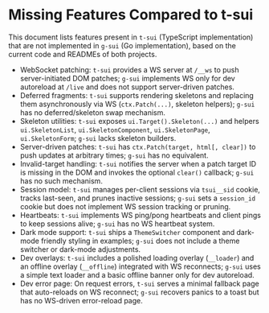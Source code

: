 # Missing Features Compared to t-sui

This document lists features present in `t-sui` (TypeScript implementation) that are not implemented in `g-sui` (Go implementation), based on the current code and READMEs of both projects.

- WebSocket patching: `t-sui` provides a WS server at `/__ws` to push server-initiated DOM patches; `g-sui` implements WS only for dev autoreload at `/live` and does not support server-driven patches.
- Deferred fragments: `t-sui` supports rendering skeletons and replacing them asynchronously via WS (`ctx.Patch(...)`, skeleton helpers); `g-sui` has no deferred/skeleton swap mechanism.
- Skeleton utilities: `t-sui` exposes `ui.Target().Skeleton(...)` and helpers `ui.SkeletonList`, `ui.SkeletonComponent`, `ui.SkeletonPage`, `ui.SkeletonForm`; `g-sui` lacks skeleton builders.
- Server-driven patches: `t-sui` has `ctx.Patch(target, html[, clear])` to push updates at arbitrary times; `g-sui` has no equivalent.
- Invalid-target handling: `t-sui` notifies the server when a patch target ID is missing in the DOM and invokes the optional `clear()` callback; `g-sui` has no such mechanism.
- Session model: `t-sui` manages per-client sessions via `tsui__sid` cookie, tracks last-seen, and prunes inactive sessions; `g-sui` sets a `session_id` cookie but does not implement WS session tracking or pruning.
- Heartbeats: `t-sui` implements WS ping/pong heartbeats and client pings to keep sessions alive; `g-sui` has no WS heartbeat system.
- Dark mode support: `t-sui` ships a `ThemeSwitcher` component and dark-mode friendly styling in examples; `g-sui` does not include a theme switcher or dark-mode adjustments.
- Dev overlays: `t-sui` includes a polished loading overlay (`__loader`) and an offline overlay (`__offline`) integrated with WS reconnects; `g-sui` uses a simple text loader and a basic offline banner only for dev autoreload.
- Dev error page: On request errors, `t-sui` serves a minimal fallback page that auto-reloads on WS reconnect; `g-sui` recovers panics to a toast but has no WS-driven error-reload page.
